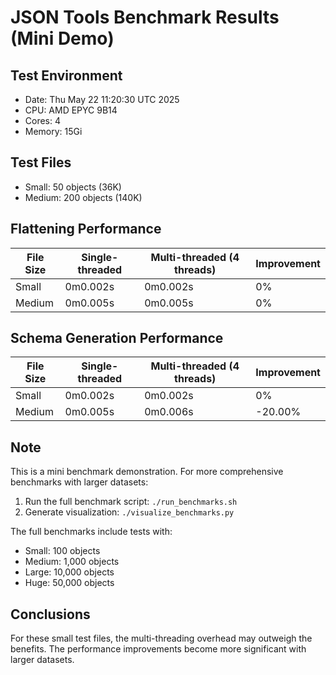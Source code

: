 # JSON Tools Benchmark Results (Mini Demo)

## Test Environment
- Date: Thu May 22 11:20:30 UTC 2025
- CPU: AMD EPYC 9B14
- Cores: 4
- Memory: 15Gi

## Test Files
- Small: 50 objects (36K)
- Medium: 200 objects (140K)

## Flattening Performance

| File Size | Single-threaded | Multi-threaded (4 threads) | Improvement |
|-----------|-----------------|----------------------------|-------------|
| Small | 0m0.002s | 0m0.002s | 0% |
| Medium | 0m0.005s | 0m0.005s | 0% |

## Schema Generation Performance

| File Size | Single-threaded | Multi-threaded (4 threads) | Improvement |
|-----------|-----------------|----------------------------|-------------|
| Small | 0m0.002s | 0m0.002s | 0% |
| Medium | 0m0.005s | 0m0.006s | -20.00% |

## Note

This is a mini benchmark demonstration. For more comprehensive benchmarks with larger datasets:

1. Run the full benchmark script: `./run_benchmarks.sh`
2. Generate visualization: `./visualize_benchmarks.py`

The full benchmarks include tests with:
- Small: 100 objects
- Medium: 1,000 objects
- Large: 10,000 objects
- Huge: 50,000 objects

## Conclusions

For these small test files, the multi-threading overhead may outweigh the benefits.
The performance improvements become more significant with larger datasets.

